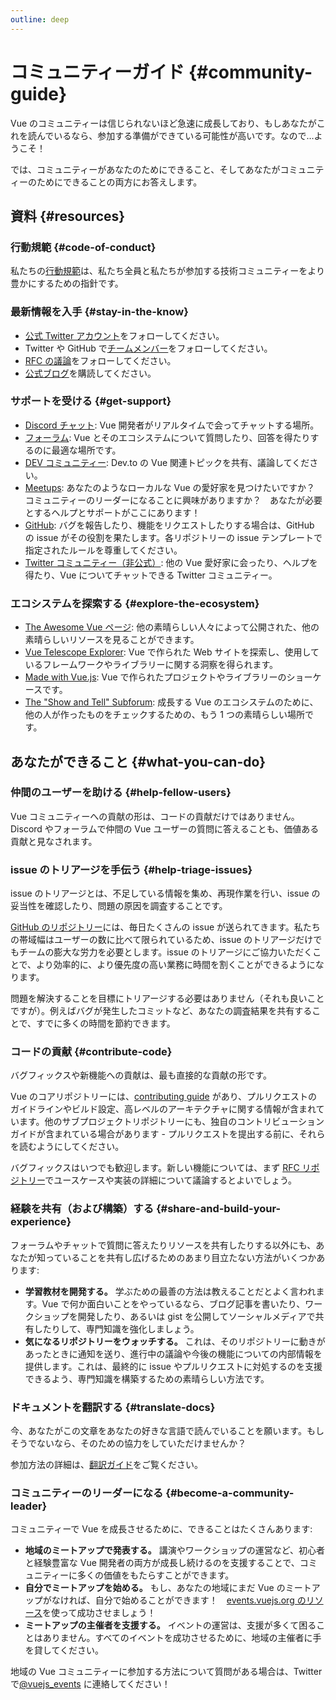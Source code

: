 ```yaml
---
outline: deep
---
```


# コミュニティーガイド {#community-guide}

Vue のコミュニティーは信じられないほど急速に成長しており、もしあなたがこれを読んでいるなら、参加する準備ができている可能性が高いです。なので…ようこそ！

では、コミュニティーがあなたのためにできること、そしてあなたがコミュニティーのためにできることの両方にお答えします。

## 資料 {#resources}

### 行動規範 {#code-of-conduct}

私たちの[行動規範](/about/coc)は、私たち全員と私たちが参加する技術コミュニティーをより豊かにするための指針です。

### 最新情報を入手 {#stay-in-the-know}

- [公式 Twitter アカウント](https://twitter.com/vuejs)をフォローしてください。
- Twitter や GitHub で[チームメンバー](./team)をフォローしてください。
- [RFC の議論](https://github.com/vuejs/rfcs)をフォローしてください。
- [公式ブログ](https://blog.vuejs.org/)を購読してください。

### サポートを受ける {#get-support}

- [Discord チャット](https://discord.com/invite/vue): Vue 開発者がリアルタイムで会ってチャットする場所。
- [フォーラム](https://forum.vuejs.org/): Vue とそのエコシステムについて質問したり、回答を得たりするのに最適な場所です。
- [DEV コミュニティー](https://dev.to/t/vue): Dev.to の Vue 関連トピックを共有、議論してください。
- [Meetups](https://events.vuejs.org/meetups): あなたのようなローカルな Vue の愛好家を見つけたいですか？　コミュニティーのリーダーになることに興味がありますか？　あなたが必要とするヘルプとサポートがここにあります！
- [GitHub](https://github.com/vuejs): バグを報告したり、機能をリクエストしたりする場合は、GitHub の issue がその役割を果たします。各リポジトリーの issue テンプレートで指定されたルールを尊重してください。
- [Twitter コミュニティー（非公式）](https://twitter.com/i/communities/1516368750634840064): 他の Vue 愛好家に会ったり、ヘルプを得たり、Vue についてチャットできる Twitter コミュニティー。

### エコシステムを探索する {#explore-the-ecosystem}

- [The Awesome Vue ページ](https://github.com/vuejs/awesome-vue): 他の素晴らしい人々によって公開された、他の素晴らしいリソースを見ることができます。
- [Vue Telescope Explorer](https://vuetelescope.com/explore): Vue で作られた Web サイトを探索し、使用しているフレームワークやライブラリーに関する洞察を得られます。
- [Made with Vue.js](https://madewithvuejs.com/): Vue で作られたプロジェクトやライブラリーのショーケースです。
- [The "Show and Tell" Subforum](https://github.com/vuejs/core/discussions/categories/show-and-tell): 成長する Vue のエコシステムのために、他の人が作ったものをチェックするための、もう 1 つの素晴らしい場所です。

## あなたができること {#what-you-can-do}

### 仲間のユーザーを助ける {#help-fellow-users}

Vue コミュニティーへの貢献の形は、コードの貢献だけではありません。Discord やフォーラムで仲間の Vue ユーザーの質問に答えることも、価値ある貢献と見なされます。

### issue のトリアージを手伝う {#help-triage-issues}

issue のトリアージとは、不足している情報を集め、再現作業を行い、issue の妥当性を確認したり、問題の原因を調査することです。

[GitHub のリポジトリー](https://github.com/vuejs)には、毎日たくさんの issue が送られてきます。私たちの帯域幅はユーザーの数に比べて限られているため、issue のトリアージだけでもチームの膨大な労力を必要とします。issue のトリアージにご協力いただくことで、より効率的に、より優先度の高い業務に時間を割くことができるようになります。

問題を解決することを目標にトリアージする必要はありません（それも良いことですが）。例えばバグが発生したコミットなど、あなたの調査結果を共有することで、すでに多くの時間を節約できます。

### コードの貢献 {#contribute-code}

バグフィックスや新機能への貢献は、最も直接的な貢献の形です。

Vue のコアリポジトリーには、[contributing guide](https://github.com/vuejs/core/blob/main/.github/contributing.md) があり、プルリクエストのガイドラインやビルド設定、高レベルのアーキテクチャに関する情報が含まれています。他のサブプロジェクトリポジトリーにも、独自のコントリビューションガイドが含まれている場合があります - プルリクエストを提出する前に、それらを読むようにしてください。

バグフィックスはいつでも歓迎します。新しい機能については、まず [RFC リポジトリー](https://github.com/vuejs/rfcs/discussions)でユースケースや実装の詳細について議論するとよいでしょう。

### 経験を共有（および構築）する {#share-and-build-your-experience}

フォーラムやチャットで質問に答えたりリソースを共有したりする以外にも、あなたが知っていることを共有し広げるためのあまり目立たない方法がいくつかあります:

- **学習教材を開発する。** 学ぶための最善の方法は教えることだとよく言われます。Vue で何か面白いことをやっているなら、ブログ記事を書いたり、ワークショップを開発したり、あるいは gist を公開してソーシャルメディアで共有したりして、専門知識を強化しましょう。
- **気になるリポジトリーをウォッチする。** これは、そのリポジトリーに動きがあったときに通知を送り、進行中の議論や今後の機能についての内部情報を提供します。これは、最終的に issue やプルリクエストに対処するのを支援できるよう、専門知識を構築するための素晴らしい方法です。

### ドキュメントを翻訳する {#translate-docs}

今、あなたがこの文章をあなたの好きな言語で読んでいることを願います。もしそうでないなら、そのための協力をしていただけませんか？

参加方法の詳細は、[翻訳ガイド](/translations/)をご覧ください。

### コミュニティーのリーダーになる {#become-a-community-leader}

コミュニティーで Vue を成長させるために、できることはたくさんあります:

- **地域のミートアップで発表する。** 講演やワークショップの運営など、初心者と経験豊富な Vue 開発者の両方が成長し続けるのを支援することで、コミュニティーに多くの価値をもたらすことができます。
- **自分でミートアップを始める。** もし、あなたの地域にまだ Vue のミートアップがなければ、自分で始めることができます！　[events.vuejs.org のリソース](https://events.vuejs.org/resources/#getting-started)を使って成功させましょう！
- **ミートアップの主催者を支援する。** イベントの運営は、支援が多くて困ることはありません。すべてのイベントを成功させるために、地域の主催者に手を貸してください。

地域の Vue コミュニティーに参加する方法について質問がある場合は、Twitter で[@vuejs_events](https://www.twitter.com/vuejs_events) に連絡してください！

